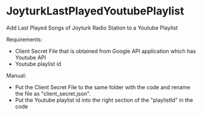 # JoyturkLastPlayedYoutubePlaylist
Add Last Played Songs of Joyturk Radio Station to a Youtube Playlist

Requirements:
- Client Secret File that is obtained from Google API application which has Youtube API
- Youtube playlist id

Manual:
- Put the Client Secret File to the same folder with the code and rename the file as "client_secret.json". 
- Put the Youtube playlist id into the right section of the "playlistId" in the code

